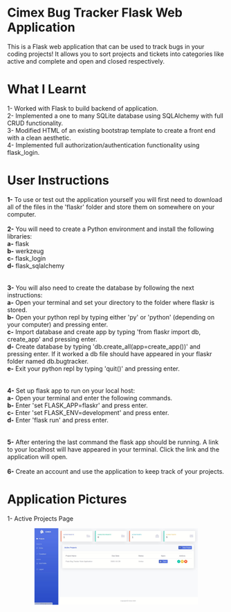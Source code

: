 # Cimex Bug Tracker Flask Web Application
 This is a Flask web application that can be used to track bugs in your coding projects! It allows you to sort projects and tickets into categories like active and complete and open and closed respectively.

# What I Learnt
1- Worked with Flask to build backend of application.<br />
2- Implemented a one to many SQLite database using SQLAlchemy with full CRUD functionality.<br />
3- Modified HTML of an existing bootstrap template to create a front end with a clean aesthetic.<br />
4- Implemented full authorization/authentication functionality using flask_login. <br />

# User Instructions
<b>1-</b> To use or test out the application yourself you will first need to download all of the files in the 'flaskr' folder and store them on somewhere on your computer.<br />
<br>
<b>2-</b> You will need to create a Python environment and install the following libraries: </br> 
   <b>a-</b> flask</br> 
   <b>b-</b> werkzeug</br> 
   <b>c-</b> flask_login</br> 
   <b>d-</b> flask_sqlalchemy</br> 
<br>   
<b>3-</b> You will also need to create the database by following the next instructions:</br> 
   <b>a-</b> Open your terminal and set your directory to the folder where flaskr is stored.</br> 
   <b>b-</b> Open your python repl by typing either 'py' or 'python' (depending on your computer) and pressing enter.</br>
   <b>c-</b> Import database and create app by typing 'from flaskr import db, create_app' and pressing enter.</br>
   <b>d-</b> Create database by typing 'db.create_all(app=create_app())' and pressing enter. If it worked a db file should have appeared in your flaskr folder named db.bugtracker.</br>
   <b>e-</b> Exit your python repl by typing 'quit()' and pressing enter.</br>
<br>   
<b>4-</b> Set up flask app to run on your local host:</br>
   <b>a-</b> Open your terminal and enter the following commands.</br>
   <b>b-</b> Enter 'set FLASK_APP=flaskr' and press enter.</br>
   <b>c-</b> Enter 'set FLASK_ENV=development' and press enter.</br>
   <b>d-</b> Enter 'flask run' and press enter.</br>
<br>   
<b>5-</b> After entering the last command the flask app should be running. A link to your localhost will have appeared in your terminal. Click the link and the application will open.</br>
<br>
<b>6-</b> Create an account and use the application to keep track of your projects.</br>


# Application Pictures
1- Active Projects Page
<p align="middle"><img src="images/active projects.JPG" width="75%" height="75%"></p>
